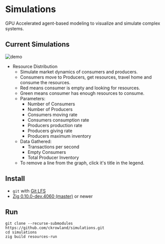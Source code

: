 # Simulations
GPU Accelerated agent-based modeling to visualize and simulate complex systems.

## Current Simulations
![demo](gh_demo.gif)

- Resource Distribution
  - Simulate market dynamics of consumers and producers.
  - Consumers move to Producers, get resources, travel home and consume the resources.
  - Red means consumer is empty and looking for resources.
  - Green means consumer has enough resources to consume.
  - Parameters:
    - Number of Consumers
    - Number of Producers
    - Consumers moving rate
    - Consumers consumption rate
    - Producers production rate
    - Producers giving rate
    - Producers maximum inventory
  - Data Gathered:
    - Transactions per second
    - Empty Consumers
    - Total Producer Inventory
  - To remove a line from the graph, click it's title in the legend.



## Install
- `git` with [Git LFS](https://git-lfs.github.com/)
- [Zig 0.10.0-dev.4060 (master)](https://ziglang.org/download/) or newer
## Run
```
git clone --recurse-submodules https://github.com/ckrowland/simulations.git
cd simulations
zig build resources-run
```
